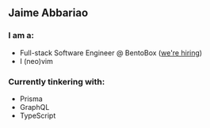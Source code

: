 ## Jaime Abbariao

### I am a:

* Full-stack Software Engineer @ BentoBox ([we're hiring](https://getbento.com/careers/))
* I (neo)vim

### Currently tinkering with:

* Prisma
* GraphQL
* TypeScript

